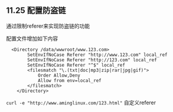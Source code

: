 ## 11.25 配置防盗链

通过限制referer来实现防盗链的功能

配置文件增加如下内容

```
  <Directory /data/wwwroot/www.123.com>
        SetEnvIfNoCase Referer "http://www.123.com" local_ref
        SetEnvIfNoCase Referer "http://123.com" local_ref
        SetEnvIfNoCase Referer "^$" local_ref
        <filesmatch "\.(txt|doc|mp3|zip|rar|jpg|gif)">
            Order Allow,Deny
            Allow from env=local_ref
        </filesmatch>
    </Directory>
``` 

`curl -e "http://www.aminglinux.com/123.html"` 自定义referer
